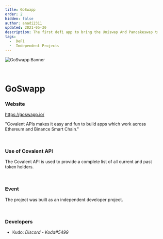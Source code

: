 ```yaml
---
title: GoSwapp
order: 2
hidden: false
author: anadi2311
updated: 2021-05-30
description: The first defi app to bring the Uniswap And Pancakeswap trading experience to mobile phones.
tags:
  -  DeFi
  -  Independent Projects
---
```


![GoSwapp Banner](../images/goswapp-banner.png)

&nbsp;
# GoSwapp

### Website
https://goswapp.io/

<Aside>

"Covalent APIs makes it easy and fun to build apps which work across Ethereum and Binance Smart Chain."

</Aside>

&nbsp;
### Use of Covalent API
The Covalent API is used to provide a complete list of all current and past token holders.

&nbsp;
### Event
The project was built as an independent developer project. 

&nbsp;
### Developers

- Kudo: *Discord - Koda#5499*

